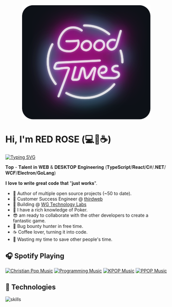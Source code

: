 <div align="center">
	<br>
		<img src="good-times.svg" width="400px">
	<br>
</div>

# Hi, I'm RED ROSE (💻💖☕)

[![Typing SVG](https://readme-typing-svg.herokuapp.com?font=comfortaa&color=016EEA&size=24&width=500&lines=Self-taught+Software+Engineer;Open-Source+Maintainer;Open-Source+Advocate;Cybersecurity+Researcher;Staff+React+Developer;Technopreneur)](https://git.io/typing-svg)

𝐓𝐨𝐩 - 𝐓𝐚𝐥𝐞𝐧𝐭 𝐢𝐧 𝐖𝐄𝐁 & 𝐃𝐄𝐒𝐊𝐓𝐎𝐏 𝐄𝐧𝐠𝐢𝐧𝐞𝐞𝐫𝐢𝐧𝐠 (𝐓𝐲𝐩𝐞𝐒𝐜𝐫𝐢𝐩𝐭/𝐑𝐞𝐚𝐜𝐭/𝐂#/.𝐍𝐄𝐓/𝐖𝐂𝐅/𝐄𝐥𝐞𝐜𝐭𝐫𝐨𝐧/𝐆𝐨𝐋𝐚𝐧𝐠)

𝐈 𝐥𝐨𝐯𝐞 𝐭𝐨 𝐰𝐫𝐢𝐭𝐞 𝐠𝐫𝐞𝐚𝐭 𝐜𝐨𝐝𝐞 𝐭𝐡𝐚𝐭 "𝐣𝐮𝐬𝐭 𝐰𝐨𝐫𝐤𝐬".

- 💝 Author of multiple open source projects (~50 to date).
- 💼 Customer Success Engineer @ [thirdweb](https://github.com/thirdweb-dev)
- 🌱 Building @ [WG Technology Labs](https://wgtechlabs.com)
- 🤝 I have a rich knowledge of Poker.
- 😎 am ready to collaborate with the other developers to create a fantastic game.
- 🔏 Bug bounty hunter in free time.
- ☕ Coffee lover, turning it into code.
- 🎯 Wasting my time to save other people's time.

## 🎧 Spotify Playing

[![Christian Pop Music](https://img.shields.io/badge/Christian%20Pop%20Music-%231DB954.svg?&style=flat-square&logo=spotify&logoColor=white)](https://open.spotify.com/playlist/0eufhXK7WPSiiwPcaz3Jq7?si=839465c918394657) [![Programming Music](https://img.shields.io/badge/Programming%20Music-%231DB954.svg?&style=flat-square&logo=spotify&logoColor=white)](https://open.spotify.com/playlist/1FWq5Cu05LmtSHgFEXRnZO?si=FozGJF9nRXq2wTv_JpN2wQ) [![KPOP Music](https://img.shields.io/badge/KPOP%20Music-%231DB954.svg?&style=flat-square&logo=spotify&logoColor=white)](https://open.spotify.com/playlist/2DFExFNWYOwQMZy6wUeCxX?si=s1Ndgj8hTg-r8zLlvRgv1Q) [![PPOP Music](https://img.shields.io/badge/PPOP%20Music-%231DB954.svg?&style=flat-square&logo=spotify&logoColor=white)](https://open.spotify.com/playlist/58bZKfJFpUl2CwWET1QJ3X?si=259YV8_VRS-IKHsFZMmPTQ)

## 🔧 Technologies

![skills](https://skillicons.dev/icons?i=html,css,sass,js,ts,php,wordpress,nodejs,vue,react,mongodb,mysql,py,vim,docker,kubernetes,md,git,figma,bash,cloudflare,jquery,nginx,vscode&theme=light)
